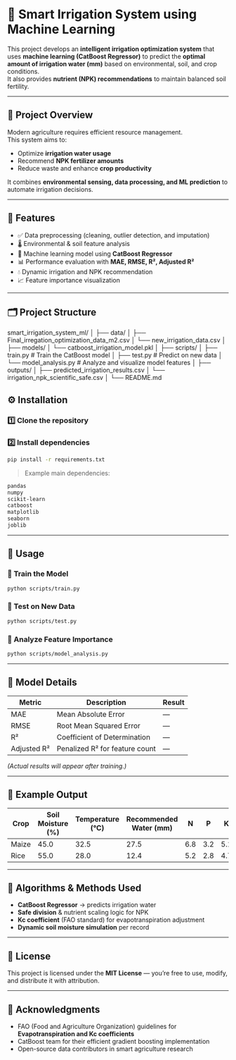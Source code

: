 # 🌱 Smart Irrigation System using Machine Learning

This project develops an **intelligent irrigation optimization system** that uses **machine learning (CatBoost Regressor)** to predict the **optimal amount of irrigation water (mm)** based on environmental, soil, and crop conditions.  
It also provides **nutrient (NPK) recommendations** to maintain balanced soil fertility.

---

## 📘 Project Overview

Modern agriculture requires efficient resource management.  
This system aims to:
- Optimize **irrigation water usage**
- Recommend **NPK fertilizer amounts**
- Reduce waste and enhance **crop productivity**

It combines **environmental sensing, data processing, and ML prediction** to automate irrigation decisions.

---

## 🧩 Features

- ✅ Data preprocessing (cleaning, outlier detection, and imputation)
- 🌡️ Environmental & soil feature analysis
- 🧠 Machine learning model using **CatBoost Regressor**
- 📊 Performance evaluation with **MAE, RMSE, R², Adjusted R²**
- 💧 Dynamic irrigation and NPK recommendation
- 📈 Feature importance visualization

---

## 🗂️ Project Structure

smart_irrigation_system_ml/
│
├── data/
│   ├── Final_irregation_optimization_data_m2.csv
│   └── new_irrigation_data.csv
│
├── models/
│   └── catboost_irrigation_model.pkl
│
├── scripts/
│   ├── train.py              # Train the CatBoost model
│   ├── test.py               # Predict on new data
│   └── model_analysis.py     # Analyze and visualize model features
│
├── outputs/
│   ├── predicted_irrigation_results.csv
│   └── irrigation_npk_scientific_safe.csv
│
└── README.md


## ⚙️ Installation

### 1️⃣ Clone the repository


### 2️⃣ Install dependencies

```bash
pip install -r requirements.txt
```

> Example main dependencies:

```txt
pandas
numpy
scikit-learn
catboost
matplotlib
seaborn
joblib
```

---

## 🚀 Usage

### 🔹 Train the Model

```bash
python scripts/train.py
```

### 🔹 Test on New Data

```bash
python scripts/test.py
```

### 🔹 Analyze Feature Importance

```bash
python scripts/model_analysis.py
```

---

## 🧠 Model Details

| Metric      | Description                    | Result |
| ----------- | ------------------------------ | ------ |
| MAE         | Mean Absolute Error            | —      |
| RMSE        | Root Mean Squared Error        | —      |
| R²          | Coefficient of Determination   | —      |
| Adjusted R² | Penalized R² for feature count | —      |

*(Actual results will appear after training.)*

---

## 🌾 Example Output

| Crop  | Soil Moisture (%) | Temperature (°C) | Recommended Water (mm) | N   | P   | K   |
| ----- | ----------------- | ---------------- | ---------------------- | --- | --- | --- |
| Maize | 45.0              | 32.5             | 27.5                   | 6.8 | 3.2 | 5.1 |
| Rice  | 55.0              | 28.0             | 12.4                   | 5.2 | 2.8 | 4.7 |

---

## 🧮 Algorithms & Methods Used

* **CatBoost Regressor** → predicts irrigation water
* **Safe division** & nutrient scaling logic for NPK
* **Kc coefficient** (FAO standard) for evapotranspiration adjustment
* **Dynamic soil moisture simulation** per record


---

## 🧾 License

This project is licensed under the **MIT License** — you’re free to use, modify, and distribute it with attribution.

---

## 🌟 Acknowledgments

* FAO (Food and Agriculture Organization) guidelines for **Evapotranspiration and Kc coefficients**
* CatBoost team for their efficient gradient boosting implementation
* Open-source data contributors in smart agriculture research

